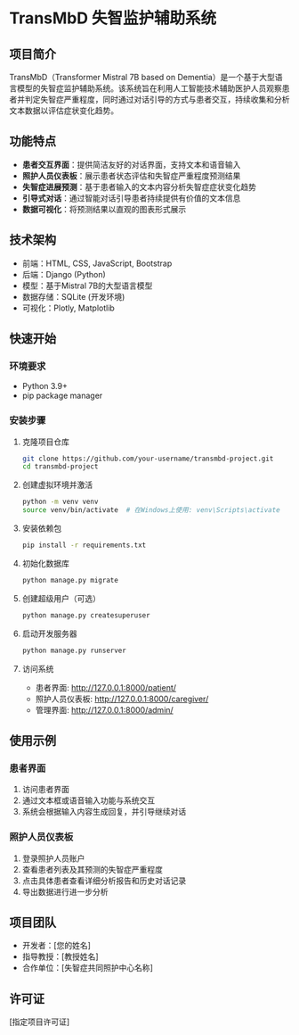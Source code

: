 # TransMbD 失智监护辅助系统

## 项目简介

TransMbD（Transformer Mistral 7B based on Dementia）是一个基于大型语言模型的失智症监护辅助系统。该系统旨在利用人工智能技术辅助医护人员观察患者并判定失智症严重程度，同时通过对话引导的方式与患者交互，持续收集和分析文本数据以评估症状变化趋势。

## 功能特点

- **患者交互界面**：提供简洁友好的对话界面，支持文本和语音输入
- **照护人员仪表板**：展示患者状态评估和失智症严重程度预测结果
- **失智症进展预测**：基于患者输入的文本内容分析失智症症状变化趋势
- **引导式对话**：通过智能对话引导患者持续提供有价值的文本信息
- **数据可视化**：将预测结果以直观的图表形式展示

## 技术架构

- 前端：HTML, CSS, JavaScript, Bootstrap
- 后端：Django (Python)
- 模型：基于Mistral 7B的大型语言模型
- 数据存储：SQLite (开发环境)
- 可视化：Plotly, Matplotlib

## 快速开始

### 环境要求

- Python 3.9+
- pip package manager

### 安装步骤

1. 克隆项目仓库
   ```bash
   git clone https://github.com/your-username/transmbd-project.git
   cd transmbd-project
   ```

2. 创建虚拟环境并激活
   ```bash
   python -m venv venv
   source venv/bin/activate  # 在Windows上使用: venv\Scripts\activate
   ```

3. 安装依赖包
   ```bash
   pip install -r requirements.txt
   ```

4. 初始化数据库
   ```bash
   python manage.py migrate
   ```

5. 创建超级用户（可选）
   ```bash
   python manage.py createsuperuser
   ```

6. 启动开发服务器
   ```bash
   python manage.py runserver
   ```

7. 访问系统
   - 患者界面: http://127.0.0.1:8000/patient/
   - 照护人员仪表板: http://127.0.0.1:8000/caregiver/
   - 管理界面: http://127.0.0.1:8000/admin/

## 使用示例

### 患者界面

1. 访问患者界面
2. 通过文本框或语音输入功能与系统交互
3. 系统会根据输入内容生成回复，并引导继续对话

### 照护人员仪表板

1. 登录照护人员账户
2. 查看患者列表及其预测的失智症严重程度
3. 点击具体患者查看详细分析报告和历史对话记录
4. 导出数据进行进一步分析

## 项目团队

- 开发者：[您的姓名]
- 指导教授：[教授姓名]
- 合作单位：[失智症共同照护中心名称]

## 许可证

[指定项目许可证]
